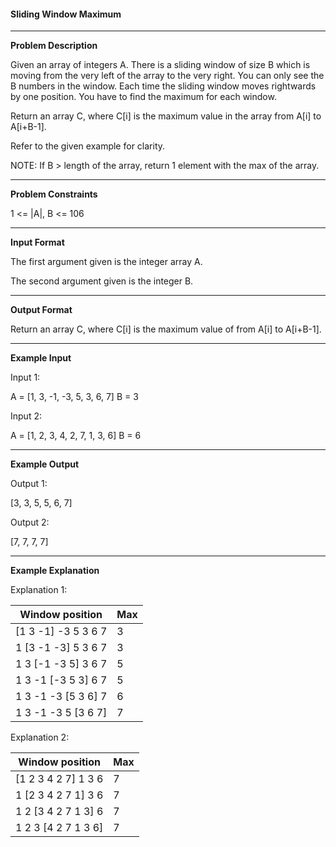 <h4>Sliding Window Maximum</h4>
<hr/>
<b>Problem Description</b>

Given an array of integers A. There is a sliding window of size B which is moving from the very left of the array to the very right. You can only see the B numbers in the window. Each time the sliding window moves rightwards by one position. You have to find the maximum for each window.

Return an array C, where C[i] is the maximum value in the array from A[i] to A[i+B-1].

Refer to the given example for clarity.

NOTE: If B > length of the array, return 1 element with the max of the array.

<hr/>

<b>Problem Constraints</b>

1 <= |A|, B <= 106

<hr/>

<b>Input Format</b>

The first argument given is the integer array A.

The second argument given is the integer B.

<hr/>

<b>Output Format</b>

Return an array C, where C[i] is the maximum value of from A[i] to A[i+B-1].

<hr/>

<b>Example Input</b>

Input 1:

A = [1, 3, -1, -3, 5, 3, 6, 7]
B = 3

Input 2:

A = [1, 2, 3, 4, 2, 7, 1, 3, 6]
B = 6

<hr/>

<b>Example Output</b>

Output 1:

[3, 3, 5, 5, 6, 7]

Output 2:

[7, 7, 7, 7]
<hr/>

<b>Example Explanation</b>

Explanation 1:

Window position     | Max
 --------------------|-------
[1 3 -1] -3 5 3 6 7 | 3
1 [3 -1 -3] 5 3 6 7 | 3
1 3 [-1 -3 5] 3 6 7 | 5
1 3 -1 [-3 5 3] 6 7 | 5
1 3 -1 -3 [5 3 6] 7 | 6
1 3 -1 -3 5 [3 6 7] | 7
Explanation 2:

Window position     | Max
 --------------------|-------
[1 2 3 4 2 7] 1 3 6 | 7
1 [2 3 4 2 7 1] 3 6 | 7
1 2 [3 4 2 7 1 3] 6 | 7
1 2 3 [4 2 7 1 3 6] | 7